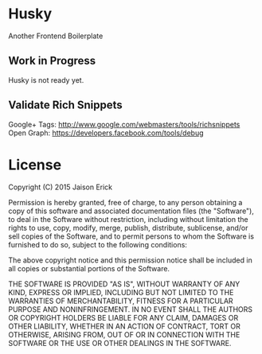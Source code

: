 # Husky

Another Frontend Boilerplate

## Work in Progress

Husky is not ready yet.

## Validate Rich Snippets

Google+ Tags: http://www.google.com/webmasters/tools/richsnippets
Open Graph: https://developers.facebook.com/tools/debug

# License
Copyright (C) 2015 Jaison Erick

Permission is hereby granted, free of charge, to any person obtaining a copy of this software and associated documentation files (the "Software"), to deal in the Software without restriction, including without limitation the rights to use, copy, modify, merge, publish, distribute, sublicense, and/or sell copies of the Software, and to permit persons to whom the Software is furnished to do so, subject to the following conditions:

The above copyright notice and this permission notice shall be included in all copies or substantial portions of the Software.

THE SOFTWARE IS PROVIDED "AS IS", WITHOUT WARRANTY OF ANY KIND, EXPRESS OR IMPLIED, INCLUDING BUT NOT LIMITED TO THE WARRANTIES OF MERCHANTABILITY, FITNESS FOR A PARTICULAR PURPOSE AND NONINFRINGEMENT. IN NO EVENT SHALL THE AUTHORS OR COPYRIGHT HOLDERS BE LIABLE FOR ANY CLAIM, DAMAGES OR OTHER LIABILITY, WHETHER IN AN ACTION OF CONTRACT, TORT OR OTHERWISE, ARISING FROM, OUT OF OR IN CONNECTION WITH THE SOFTWARE OR THE USE OR OTHER DEALINGS IN THE SOFTWARE.



